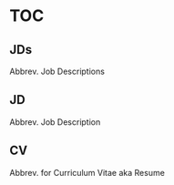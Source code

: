 # TOC

## JDs
Abbrev. Job Descriptions

## JD 
Abbrev. Job Description

## CV

Abbrev. for Curriculum Vitae aka Resume